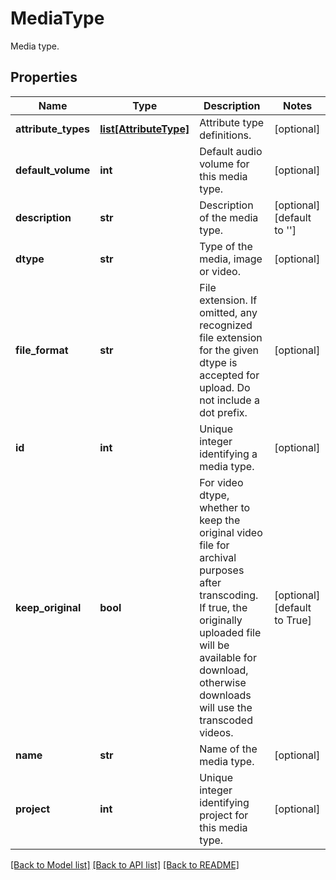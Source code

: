 # MediaType

Media type.
## Properties
Name | Type | Description | Notes
------------ | ------------- | ------------- | -------------
**attribute_types** | [**list[AttributeType]**](AttributeType.md) | Attribute type definitions. | [optional] 
**default_volume** | **int** | Default audio volume for this media type. | [optional] 
**description** | **str** | Description of the media type. | [optional] [default to '']
**dtype** | **str** | Type of the media, image or video. | [optional] 
**file_format** | **str** | File extension. If omitted, any recognized file extension for the given dtype is accepted for upload. Do not include a dot prefix. | [optional] 
**id** | **int** | Unique integer identifying a media type. | [optional] 
**keep_original** | **bool** | For video dtype, whether to keep the original video file for archival purposes after transcoding. If true, the originally uploaded file will be available for download, otherwise downloads will use the transcoded videos. | [optional] [default to True]
**name** | **str** | Name of the media type. | [optional] 
**project** | **int** | Unique integer identifying project for this media type. | [optional] 

[[Back to Model list]](../README.md#documentation-for-models) [[Back to API list]](../README.md#documentation-for-api-endpoints) [[Back to README]](../README.md)



